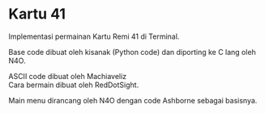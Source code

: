 # Kartu 41
Implementasi permainan Kartu Remi 41 di Terminal.

Base code dibuat oleh kisanak (Python code) dan diporting ke C lang oleh N4O.

ASCII code dibuat oleh Machiaveliz<br>
Cara bermain dibuat oleh RedDotSight.

Main menu dirancang oleh N4O dengan code Ashborne sebagai basisnya.